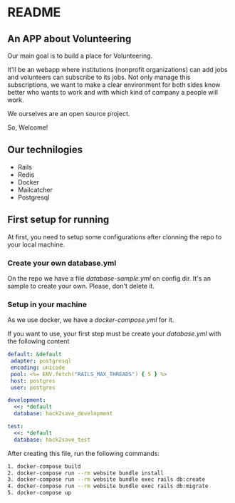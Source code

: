 # README

## An APP about Volunteering

Our main goal is to build a place for Volunteering.

It'll be an webapp where institutions (nonprofit organizations) can add jobs and volunteers can subscribe to its jobs. Not only manage this subscriptions, we want to make a clear environment for both sides know better who wants to work and with which kind of company a people will work.

We ourselves are an open source project.

So, Welcome!

## Our technilogies

- Rails 
- Redis
- Docker
- Mailcatcher
- Postgresql


## First setup for running

At first, you need to setup some configurations after clonning the repo to your local machine.

### Create your own database.yml

On the repo we have a file _database-sample.yml_ on config dir. It's an sample to create your own. Please, don't delete it.

### Setup in your machine

 As we use docker, we have a _docker-compose.yml_ for it.
 
 If you want to use, your first step must be create your _database.yml_ with the following content
 
 ```yaml
 default: &default
  adapter: postgresql
  encoding: unicode
  pool: <%= ENV.fetch("RAILS_MAX_THREADS") { 5 } %>
  host: postgres
  user: postgres

 development:
   <<: *default
   database: hack2save_development 

 test:
   <<: *default
   database: hack2save_test 

 ```
 
 After creating this file, run the following commands:
 
 ```sh
 1. docker-compose build
 2. docker-compose run --rm website bundle install
 3. docker-compose run --rm website bundle exec rails db:create
 4. docker-compose run --rm website bundle exec rails db:migrate
 5. docker-compose up
 ```
